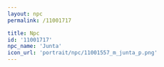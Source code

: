```yaml
---
layout: npc
permalink: /11001717

title: Npc
id: '11001717'
npc_name: 'Junta'
icon_url: 'portrait/npc/11001557_m_junta_p.png'
---
```

